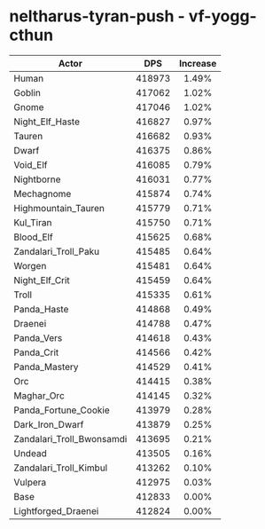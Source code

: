 # neltharus-tyran-push - vf-yogg-cthun
| Actor | DPS | Increase |
|---|:---:|:---:|
|Human|418973|1.49%|
|Goblin|417062|1.02%|
|Gnome|417046|1.02%|
|Night_Elf_Haste|416827|0.97%|
|Tauren|416682|0.93%|
|Dwarf|416375|0.86%|
|Void_Elf|416085|0.79%|
|Nightborne|416031|0.77%|
|Mechagnome|415874|0.74%|
|Highmountain_Tauren|415779|0.71%|
|Kul_Tiran|415750|0.71%|
|Blood_Elf|415625|0.68%|
|Zandalari_Troll_Paku|415485|0.64%|
|Worgen|415481|0.64%|
|Night_Elf_Crit|415459|0.64%|
|Troll|415335|0.61%|
|Panda_Haste|414868|0.49%|
|Draenei|414788|0.47%|
|Panda_Vers|414618|0.43%|
|Panda_Crit|414566|0.42%|
|Panda_Mastery|414529|0.41%|
|Orc|414415|0.38%|
|Maghar_Orc|414145|0.32%|
|Panda_Fortune_Cookie|413979|0.28%|
|Dark_Iron_Dwarf|413879|0.25%|
|Zandalari_Troll_Bwonsamdi|413695|0.21%|
|Undead|413505|0.16%|
|Zandalari_Troll_Kimbul|413262|0.10%|
|Vulpera|412975|0.03%|
|Base|412833|0.00%|
|Lightforged_Draenei|412824|0.00%|
